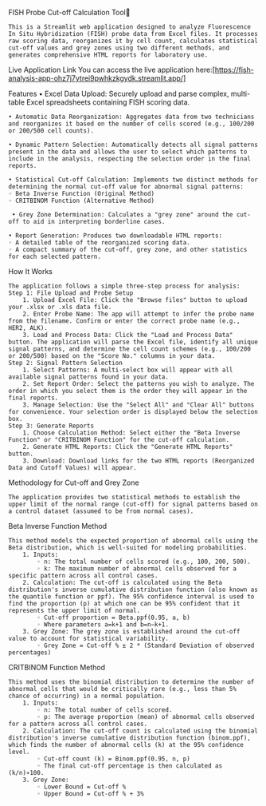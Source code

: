 
FISH Probe Cut-off Calculation Tool🔬


	This is a Streamlit web application designed to analyze Fluorescence In Situ Hybridization (FISH) probe data from Excel files. It processes raw scoring data, reorganizes it by cell count, calculates statistical cut-off values and grey zones using two different methods, and generates comprehensive HTML reports for laboratory use.
	
 Live Application Link
	You can access the live application here:[https://fish-analysis-app-ohz7j7ytrei9pwhkzkgydk.streamlit.app/]


Features
    • Excel Data Upload: Securely upload and parse complex, multi-table Excel spreadsheets containing FISH scoring data.
    
    • Automatic Data Reorganization: Aggregates data from two technicians and reorganizes it based on the number of cells scored (e.g., 100/200 or 200/500 cell counts).
    
    • Dynamic Pattern Selection: Automatically detects all signal patterns present in the data and allows the user to select which patterns to include in the analysis, respecting the selection order in the final reports.
    
    • Statistical Cut-off Calculation: Implements two distinct methods for determining the normal cut-off value for abnormal signal patterns:
	◦ Beta Inverse Function (Original Method)
	◦ CRITBINOM Function (Alternative Method)
	    
     • Grey Zone Determination: Calculates a "grey zone" around the cut-off to aid in interpreting borderline cases.
     
    • Report Generation: Produces two downloadable HTML reports:
	◦ A detailed table of the reorganized scoring data.
	◦ A compact summary of the cut-off, grey zone, and other statistics for each selected pattern.


How It Works

	The application follows a simple three-step process for analysis:
	Step 1: File Upload and Probe Setup
	    1. Upload Excel File: Click the "Browse files" button to upload your .xlsx or .xls data file.
	    2. Enter Probe Name: The app will attempt to infer the probe name from the filename. Confirm or enter the correct probe name (e.g., HER2, ALK).
	    3. Load and Process Data: Click the "Load and Process Data" button. The application will parse the Excel file, identify all unique signal patterns, and determine the cell count schemes (e.g., 100/200 or 200/500) based on the "Score No." columns in your data.
	Step 2: Signal Pattern Selection
	    1. Select Patterns: A multi-select box will appear with all available signal patterns found in your data.
	    2. Set Report Order: Select the patterns you wish to analyze. The order in which you select them is the order they will appear in the final reports.
	    3. Manage Selection: Use the "Select All" and "Clear All" buttons for convenience. Your selection order is displayed below the selection box.
	Step 3: Generate Reports
	    1. Choose Calculation Method: Select either the "Beta Inverse Function" or "CRITBINOM Function" for the cut-off calculation.
	    2. Generate HTML Reports: Click the "Generate HTML Reports" button.
	    3. Download: Download links for the two HTML reports (Reorganized Data and Cutoff Values) will appear.




Methodology for Cut-off and Grey Zone

	The application provides two statistical methods to establish the upper limit of the normal range (cut-off) for signal patterns based on a control dataset (assumed to be from normal cases).

Beta Inverse Function Method

	This method models the expected proportion of abnormal cells using the Beta distribution, which is well-suited for modeling probabilities.
	    1. Inputs:
	        ◦ n: The total number of cells scored (e.g., 100, 200, 500).
	        ◦ k: The maximum number of abnormal cells observed for a specific pattern across all control cases.
	    2. Calculation: The cut-off is calculated using the Beta distribution's inverse cumulative distribution function (also known as the quantile function or ppf). The 95% confidence interval is used to find the proportion (p) at which one can be 95% confident that it represents the upper limit of normal.
	        ◦ Cut-off proportion = Beta.ppf(0.95, a, b)
	        ◦ Where parameters a=k+1 and b=n−k+1.
	    3. Grey Zone: The grey zone is established around the cut-off value to account for statistical variability.
	        ◦ Grey Zone = Cut-off % ± 2 * (Standard Deviation of observed percentages)
CRITBINOM Function Method

	This method uses the binomial distribution to determine the number of abnormal cells that would be critically rare (e.g., less than 5% chance of occurring) in a normal population.
	    1. Inputs:
	        ◦ n: The total number of cells scored.
	        ◦ p: The average proportion (mean) of abnormal cells observed for a pattern across all control cases.
	    2. Calculation: The cut-off count is calculated using the binomial distribution's inverse cumulative distribution function (binom.ppf), which finds the number of abnormal cells (k) at the 95% confidence level.
	        ◦ Cut-off count (k) = Binom.ppf(0.95, n, p)
	        ◦ The final cut-off percentage is then calculated as (k/n)∗100.
	    3. Grey Zone:
	        ◦ Lower Bound = Cut-off %
	        ◦ Upper Bound = Cut-off % + 3%


